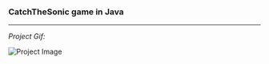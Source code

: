 ### CatchTheSonic game in Java

---

*Project Gif:*

![Project Image](app/src/main/res/drawable/gamePlayRecord.gif)
